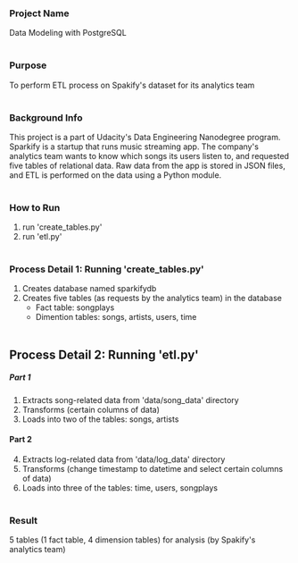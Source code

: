 ### Project Name
Data Modeling with PostgreSQL<br><br>

### Purpose
To perform ETL process on Spakify's dataset for its analytics team<br><br>

### Background Info
This project is a part of Udacity's Data Engineering Nanodegree program. Sparkify is a startup that runs music streaming app. The company's analytics team wants to know which songs its users listen to, and requested five tables of relational data. Raw data from the app is stored in JSON files, and ETL is performed on the data using a Python module.<br><br>

### How to Run
1. run 'create_tables.py'
2. run 'etl.py'<br><br>

### Process Detail 1: Running 'create_tables.py'
1. Creates database named sparkifydb
2. Creates five tables (as requests by the analytics team) in the database
   - Fact table: songplays
   - Dimention tables: songs, artists, users, time<br><br>

## Process Detail 2: Running 'etl.py'
##### Part 1
1. Extracts song-related data from 'data/song_data' directory
2. Transforms (certain columns of data)
3. Loads into two of the tables: songs, artists
#### Part 2
4. Extracts log-related data from 'data/log_data' directory
5. Transforms (change timestamp to datetime and select certain columns of data)
6. Loads into three of the tables: time, users, songplays<br><br>

### Result
5 tables (1 fact table, 4 dimension tables) for analysis
(by Spakify's analytics team)
